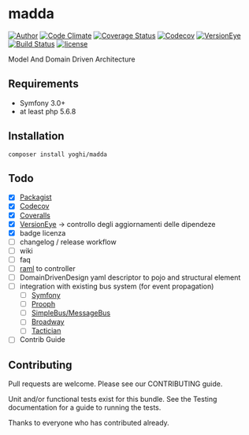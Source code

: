 # madda

[![Author](http://img.shields.io/badge/author-@yoghi-blue.svg?style=flat)](https://twitter.com/yoghi)
[![Code Climate](https://codeclimate.com/github/yoghi/madda/badges/gpa.svg)](https://codeclimate.com/github/yoghi/madda)
[![Coverage Status](https://coveralls.io/repos/github/yoghi/madda/badge.svg?branch=master)](https://coveralls.io/github/yoghi/madda?branch=master)
[![Codecov](https://codecov.io/gh/yoghi/madda/branch/master/graph/badge.svg)](https://codecov.io/gh/yoghi/madda)
[![VersionEye](https://www.versioneye.com/user/projects/5759ce3f7757a0003bd4bd0f/badge.svg?style=flat)](https://www.versioneye.com/user/projects/5759ce3f7757a0003bd4bd0f)
[![Build Status](https://travis-ci.org/yoghi/madda.svg?branch=master)](https://travis-ci.org/yoghi/madda)
[![license](https://img.shields.io/aur/license/yaourt.svg?maxAge=2592000&style=flat)](https://github.com/yoghi/madda/blob/master/LICENSE)

Model And Domain Driven Architecture

## Requirements

 * Symfony 3.0+
 * at least php 5.6.8

## Installation

```
composer install yoghi/madda
```

## Todo

 - [X] [Packagist](https://packagist.org)
 - [X] [Codecov](https://codecov.io/)
 - [X] [Coveralls](https://coveralls.io/github/yoghi/madda)
 - [X] [VersionEye](https://www.versioneye.com) -> controllo degli aggiornamenti delle dipendeze
 - [X] badge licenza
 - [ ] changelog / release workflow
 - [ ] wiki
 - [ ] faq
 - [ ] [raml](http://raml.org) to controller
 - [ ] DomainDrivenDesign yaml descriptor to pojo and structural element
 - [ ] integration with existing bus system (for event propagation)
    - [ ] [Symfony](http://symfony.com/)
    - [ ] [Prooph](https://github.com/prooph)
    - [ ] [SimpleBus/MessageBus](https://github.com/SimpleBus/MessageBus)
    - [ ] [Broadway](https://github.com/qandidate-labs/broadway)
    - [ ] [Tactician](http://tactician.thephpleague.com/)
 - [ ] Contrib Guide

## Contributing

Pull requests are welcome. Please see our CONTRIBUTING guide.

Unit and/or functional tests exist for this bundle. See the Testing documentation for a guide to running the tests.

Thanks to everyone who has contributed already.
